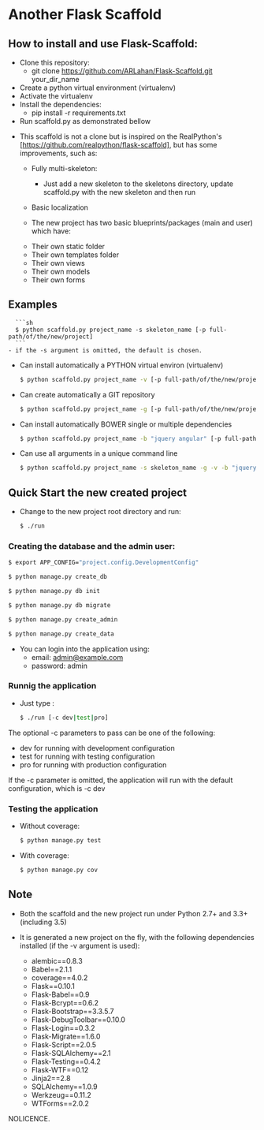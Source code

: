 # Another Flask Scaffold

## How to install and use Flask-Scaffold:
  - Clone this repository:
    - git clone https://github.com/ARLahan/Flask-Scaffold.git your_dir_name
  - Create a python virtual environment (virtualenv)
  - Activate the virtualenv
  - Install the dependencies:
    - pip install -r requirements.txt
  - Run scaffold.py as demonstrated bellow

* This scaffold is not a clone but is inspired on the
  RealPython's [https://github.com/realpython/flask-scaffold], but has some improvements, such as:

  * Fully multi-skeleton:
    - Just add a new skeleton to the skeletons directory,
      update scaffold.py with the new skeleton and then run

  * Basic localization

  * The new project has two basic blueprints/packages (main and user) which have:
   - Their own static folder
   - Their own templates folder
   - Their own views
   - Their own models
   - Their own forms


## Examples

      ```sh
      $ python scaffold.py project_name -s skeleton_name [-p full-path/of/the/new/project]
      ```
    - if the -s argument is omitted, the default is chosen.

  * Can install automatically a PYTHON virtual environ (virtualenv)

    ```sh
    $ python scaffold.py project_name -v [-p full-path/of/the/new/project]
    ```

  * Can create automatically a GIT repository

    ```sh
    $ python scaffold.py project_name -g [-p full-path/of/the/new/project]
    ```

  * Can install automatically BOWER single or multiple dependencies

    ```sh
    $ python scaffold.py project_name -b "jquery angular" [-p full-path/of/the/new/project]
    ```

  * Can use all arguments in a unique command line

    ```sh
    $ python scaffold.py project_name -s skeleton_name -g -v -b "jquery angular" [-p full-path/of/the/new/project]
    ```


## Quick Start the new created project

  * Change to the new project root directory and run:

    ```sh
    $ ./run
    ```

### Creating the database and the admin user:

  ```sh
  $ export APP_CONFIG="project.config.DevelopmentConfig"

  $ python manage.py create_db

  $ python manage.py db init

  $ python manage.py db migrate

  $ python manage.py create_admin

  $ python manage.py create_data
  ```

  * You can login into the application using:
    - email: admin@example.com
    - password: admin

### Runnig the application
  * Just type :

    ```sh
    $ ./run [-c dev|test|pro]
    ```

The optional -c parameters to pass can be one of the following:
   - dev   for running with development configuration
   - test  for running with testing configuration
   - pro   for running with production configuration

 If the -c parameter is omitted, the application will run with
 the default configuration, which is -c dev


### Testing the application

 * Without coverage:

    ```sh
    $ python manage.py test
    ```

 * With coverage:

    ```sh
    $ python manage.py cov
    ```

## Note

* Both the scaffold and the new project run under Python 2.7+ and 3.3+ (including 3.5)

* It is generated a new project on the fly, with the following
 dependencies installed (if the -v argument is used):

   - alembic==0.8.3
   - Babel==2.1.1
   - coverage==4.0.2
   - Flask==0.10.1
   - Flask-Babel==0.9
   - Flask-Bcrypt==0.6.2
   - Flask-Bootstrap==3.3.5.7
   - Flask-DebugToolbar==0.10.0
   - Flask-Login==0.3.2
   - Flask-Migrate==1.6.0
   - Flask-Script==2.0.5
   - Flask-SQLAlchemy==2.1
   - Flask-Testing==0.4.2
   - Flask-WTF==0.12
   - Jinja2==2.8
   - SQLAlchemy==1.0.9
   - Werkzeug==0.11.2
   - WTForms==2.0.2

NOLICENCE.
